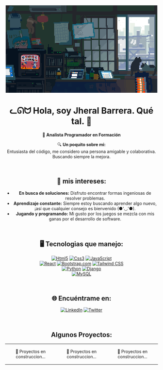 <p align="center">
  <img src="banner.gif" alt="Banner GIF">
</p>

<body align="center">

  # ᓚᘏᗢ Hola, soy Jheral Barrera. Qué tal. 👋
  
  🚀 **Analista Programador en Formación**
  
  🔍 **Un poquito sobre mi:**
  <br>
  Entusiasta del código, me considero una persona amigable y colaborativa. Buscando siempre la mejora.
  
  <br>
  
  ## 🌿 mis intereses:
  - **En busca de soluciones:** Disfruto encontrar formas ingeniosas de resolver problemas.
  - **Aprendizaje constante:** Siempre estoy buscando aprender algo nuevo, ¡así que cualquier consejo es bienvenido (●'◡'●).
  - **Jugando y programando:** Mi gusto por los juegos se mezcla con mis ganas por el desarrollo de software.
  
  <br>
  
  ## 🖥️ Tecnologias que manejo:
  
  [![Html5](https://img.shields.io/badge/HTML5-E34F26?style=for-the-badge&logo=html5&logoColor=white)]()
  [![Css3](https://img.shields.io/badge/CSS3-1572B6?style=for-the-badge&logo=css3&logoColor=white)]()
  [![JavaScript](https://img.shields.io/badge/JavaScript-F7DF1E?style=for-the-badge&logo=javascript&logoColor=black)]()
  <br>
  [![React](https://img.shields.io/badge/React-20232A?style=for-the-badge&logo=react&logoColor=61DAFB)](React-url)
  [![Bootstrap.com](https://img.shields.io/badge/Bootstrap-563D7C?style=for-the-badge&logo=bootstrap&logoColor=white)](Bootstrap-url)
  [![Tailwind CSS](https://img.shields.io/badge/Tailwind_CSS-38B2AC?style=for-the-badge&logo=tailwind-css&logoColor=white)](Tailwind-url)
  <br>
  [![Python](https://img.shields.io/badge/Python-3776AB?style=for-the-badge&logo=python&logoColor=white)]()
  [![Django](https://img.shields.io/badge/Django-092E20?style=for-the-badge&logo=django&logoColor=white)]()
  <br>
  [![MySQL](https://img.shields.io/badge/MySQL-00000F?style=for-the-badge&logo=mysql&logoColor=white)]()
  
  <br>
  
  ## 🌐 Encuéntrame en:
  [![LinkedIn](https://img.shields.io/badge/LinkedIn-%231DA1F2.svg?style=for-the-badge&logo=linkedin&logoColor=white)](https://www.linkedin.com/in/jheral-barrera-62845a284/)
  [![Twitter](https://img.shields.io/badge/Twitter-%231DA1F2.svg?style=for-the-badge&logo=twitter&logoColor=white)](https://twitter.com/JheralBarrera)
</body>

<br>

## Algunos Proyectos:

<table style="width:100%">
<tr>
<td>
<p> 👀 Proyectos en construccion... </p>
</td>
<td>
<p> 👀 Proyectos en construccion... </p>
</td>
<td>
<p> 👀 Proyectos en construccion... </p>
</td>
</tr>
